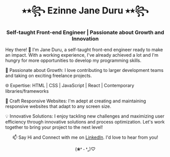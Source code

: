 
<div class="container">
  <div align="center">
  
  
  # ⭑⭒꧂ Ezinne Jane Duru ⭑⭒꧂
  ### Self-taught Front-end Engineer | Passionate about Growth and Innovation
  
  </div>
  
  <div align="center">
 
  
  </div>
  
  Hey there! 👋 I'm Jane Duru, a self-taught front-end engineer ready to make an impact. With a working experience, I've already achieved a lot and I'm hungry for more opportunities to develop my programming skills.
  
  🚀 Passionate about Growth: I love contributing to larger development teams and taking on exciting freelance projects.
  
  🌐 Expertise: HTML | CSS | JavaScript | React | Contemporary libraries/frameworks
  
  🎨 Craft Responsive Websites: I'm adept at creating and maintaining responsive websites that adapt to any screen size.
  
  💡 Innovative Solutions: I enjoy tackling new challenges and maximizing user efficiency through innovative solutions and process optimization. Let's work together to bring your project to the next level!
  
  
  <div align="center">
  
  📫 Say Hi and Connect with me on [LinkedIn](https://www.linkedin.com/in/janeezy). I'd love to hear from you!
  
  (❀❛ ֊ ❛„)♡
  
  </div>
